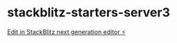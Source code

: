 # stackblitz-starters-server3

[Edit in StackBlitz next generation editor ⚡️](https://stackblitz.com/~/github.com/youcefkrm07/stackblitz-starters-server3)